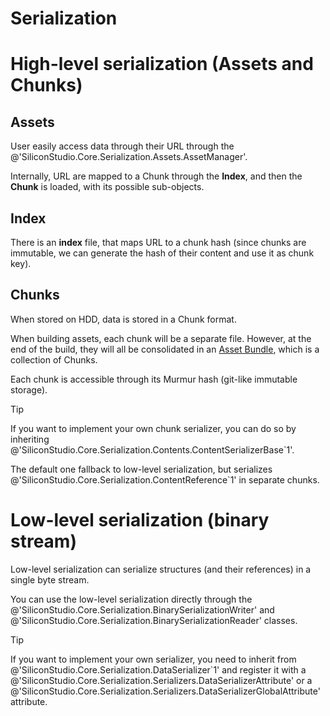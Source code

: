 # Serialization

<div class="doc-incomplete"/>

# High-level serialization (Assets and Chunks)

## Assets

User easily access data through their URL through the @'SiliconStudio.Core.Serialization.Assets.AssetManager'.

Internally, URL are mapped to a Chunk through the **Index**, and then the **Chunk** is loaded, with its possible sub-objects.

## Index

There is an **index** file, that maps URL to a chunk hash (since chunks are immutable, we can generate the hash of their content and use it as chunk key).

## Chunks

When stored on HDD, data is stored in a Chunk format.

When building assets, each chunk will be a separate file. However, at the end of the build, they will all be consolidated in an [Asset Bundle](asset-bundles.md), which is a collection of Chunks.

Each chunk is accessible through its Murmur hash (git-like immutable storage).

> [!Tip]
> 
> If you want to implement your own chunk serializer, you can do so by inheriting @'SiliconStudio.Core.Serialization.Contents.ContentSerializerBase`1'.
> 
> The default one fallback to low-level serialization, but serializes @'SiliconStudio.Core.Serialization.ContentReference`1' in separate chunks.    

# Low-level serialization (binary stream)

Low-level serialization can serialize structures (and their references) in a single byte stream.

You can use the low-level serialization directly through the @'SiliconStudio.Core.Serialization.BinarySerializationWriter' and @'SiliconStudio.Core.Serialization.BinarySerializationReader' classes.

> [!Tip]
> 
> If you want to implement your own serializer, you need to inherit from @'SiliconStudio.Core.Serialization.DataSerializer`1' and register it with a @'SiliconStudio.Core.Serialization.Serializers.DataSerializerAttribute' or a @'SiliconStudio.Core.Serialization.Serializers.DataSerializerGlobalAttribute' attribute.    

